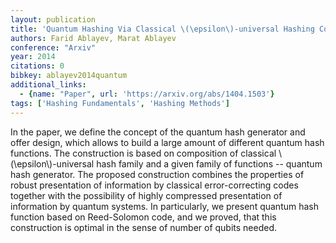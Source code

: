 ```yaml
---
layout: publication
title: 'Quantum Hashing Via Classical \(\epsilon\)-universal Hashing Constructions'
authors: Farid Ablayev, Marat Ablayev
conference: "Arxiv"
year: 2014
citations: 0
bibkey: ablayev2014quantum
additional_links:
  - {name: "Paper", url: 'https://arxiv.org/abs/1404.1503'}
tags: ['Hashing Fundamentals', 'Hashing Methods']
---
```

In the paper, we define the concept of the quantum hash generator and offer
design, which allows to build a large amount of different quantum hash
functions. The construction is based on composition of classical
\\(\epsilon\\)-universal hash family and a given family of functions -- quantum
hash generator.
  The proposed construction combines the properties of robust presentation of
information by classical error-correcting codes together with the possibility
of highly compressed presentation of information by quantum systems.
  In particularly, we present quantum hash function based on Reed-Solomon code,
and we proved, that this construction is optimal in the sense of number of
qubits needed.
